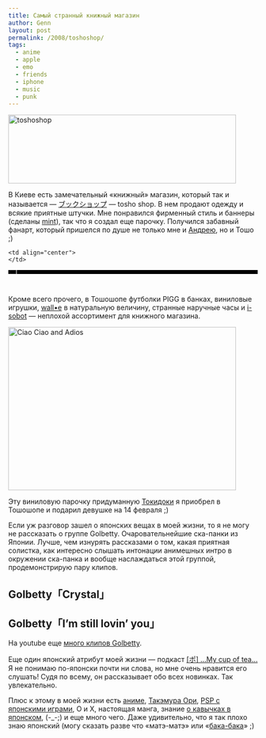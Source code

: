 ```yaml
---
title: Самый странный книжный магазин
author: Genn
layout: post
permalink: /2008/toshoshop/
tags:
  - anime
  - apple
  - emo
  - friends
  - iphone
  - music
  - punk
---
```

<img src="http://mega.genn.org/=^_^=/uploads/2008/08/main1.png" alt="toshoshop" width="460" height="139" />

В Киеве есть замечательный «книжный» магазин, который так и называется — [ブックショップ][1] — tosho shop. В нем продают одежду и всякие приятные штучки. Мне понравился фирменный стиль и баннеры (сделаны [mint][2]), так что я создал еще парочку. Получился забавный фанарт, который пришелся по душе не только мне и [Андрею][3], но и Тошо ;)  
<!--more-->

<table width="460" cellpadding="0" cellspacing="0" border="0" bgcolor="#000000"  style="padding: 0; margin: 0;">
  <tr>
    <td align="center" style="border-right: 1px solid #fff;">
    </td>
    
    <td align="center">
    </td>
  </tr>
</table>

<p style="padding-top: 2em;">
  Кроме всего прочего, в Тошошопе футболки PIGG в банках, виниловые игрушки, <a href="http://mega.genn.org/2008/walle-n-eve/">wall•e</a> в натуральную величину, странные наручные часы и <a href="http://www.isobotrobot.com/">i-sobot</a> — неплохой ассортимент для книжного магазина.
</p>

<img src="http://mega.genn.org/=^_^=/uploads/2008/08/ciao-ciao-adios.jpg" alt="Ciao Ciao and Adios" width="460" height="330" />

<p class="imgdesc">
  Эту виниловую парочку придуманную <a href="http://tokidoki.it/">Токидоки</a> я приобрел в Тошошопе и подарил девушке на 14 февраля ;)
</p>

Если уж разговор зашел о японских вещах в моей жизни, то я не могу не рассказать о группе Golbetty. Очаровательнейшие ска-панки из Японии. Лучше, чем изнурять рассказами о том, какая приятная солистка, как интересно слышать интонации анимешных интро в окружении ска-панка и вообще наслаждаться этой группой, продемонстрирую пару клипов.

## Golbetty「Crystal」



## Golbetty「I&#8217;m still lovin&#8217; you」



На youtube еще [много клипов Golbetty][4].

Еще один японский атрибут моей жизни — подкаст [[ポ] &#8230;My cup of tea&#8230;][5] Я не понимаю по-японски почти ни слова, но мне очень нравится его слушать! Судя по всему, он рассказывает обо всех новинках. Так увлекательно.

Плюс к этому в моей жизни есть [аниме][6], [Такэмура Ори][7], [PSP с японскими играми][8], O и X, настоящая манга, знание [о кавычках в японском][9], (-_-;) и еще много чего. Даже удивительно, что я так плохо знаю японский (могу сказать разве что «матэ-матэ» или «[бака-бака][10]» ;)

 [1]: http://toshoshop.com/
 [2]: http://mint.com.ua/
 [3]: http://pd.com.ua/
 [4]: http://www.youtube.com/results?search_query=golbetty&#038;search_type=&#038;aq=f
 [5]: http://www.mycupoftea.cc/
 [6]: http://mega.genn.org/2007/anime-2-go/
 [7]: http://www.qixen-p.com/
 [8]: http://mega.genn.org/2008/loco-pata-echo-flow/
 [9]: http://mega.genn.org/2008/guilemets-wood/
 [10]: http://mega.genn.org/blah/baka-baka/